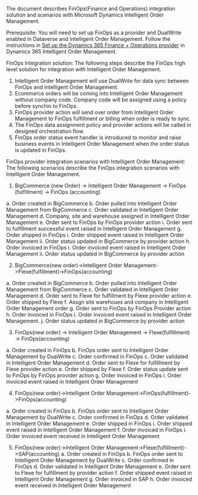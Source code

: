 The document describes FinOps(Finance and Operations) integration solution and scenarios with Microsoft Dynamics Intelligent Order Management.

Prerequisite: You will need to set up FinOps as a provider and DualWrite enabled in Dataverse and Intelligent Order Management. Follow the instructions in [Set up the Dynamics 365 Finance + Operations provider](set-up-finops-provider.md) in Dynamics 365 Intelligent Order Management.


FinOps Integration solution:
The following steps describe the FinOps high level solution for integration with Intelligent Order Management.

1.  Intelligent Order Management will use DualWrite for data sync between FinOps and Intelligent Order Management.
2.  Ecommerce orders will be coming into Intelligent Order Management without company code. Company code will be assigned using a policy before synchin to FinOps.
3.  FinOps provider action will send over order from Intelligent Order Management to FinOps fulfillment or billing when order is ready to sync. 
4.  The FinOps data assignment policy and provider actions will be called in designed orchestration flow.
5.  FinOps order status event handler is introduced to monitor and raise business events in Intelligent Order Management when the order status is updated in FinOps.
    
FinOps provider integration scenarios with Intelligent Order Management:
The following scenarios describe the FinOps integration scenarios with Intelligent Order Management.

1.	BigCommerce (new Order) -> Intelligent Order Management -> FinOps (fulfillment) -> FinOps (accounting)

  a.	Order created in BigCommerce
  b.	Order pulled into Intelligent Order Management from BigCommerce
  c.	Order validated in Intelligent Order Management
  d.	Company, site and warehouse assigned in Intelligent Order Management
  e.	Order sent to FinOps by FinOps provider action
         i.	Order sent to fulfillment successful event raised in Intelligent Order Management
  g.	Order shipped in FinOps
         i.  Order shipped event raised in Intelligent Order Management
         ii. Order status updated in BigCommerce by provider action
  h.	Order invoiced in FinOps
         i.  Order invoiced event raised in Intelligent Order Management
         ii. Order status updated in BigCommerce by provider action

2.  BigCommerce(new order)->Intelligent Order Management->Flexe(fulfillment)->FinOps(accounting)

  a.    Order created in BigCommerce
  b.    Order pulled into Intelligent Order Management from BigCommerce
  c.    Order validated in Intelligent Order Management
  d.    Order sent to Flexe for fulfillment by Flexe provider action
  e.    Order shipped by Flexe
  f.    Assgn site warehoues and company in Intelligent Order Management order
  g.    Order sent to FinOps by FinOps Provider action
  h.    Order invoiced in FinOps
  i.     Order invoiced event raised in Intelligent Order Management.
  j.    Order status updated in BigCommerce by provider action


3.  FinOps(new order) -> Intelligent Order Management -> Flexe(fulfillment) -> FinOps(accounting)

  a.    Order created in FinOps
  b.    FinOps order sent to Intelligent Order Management by DualWrite
  c.    Order confirmed in FinOps
  c.    Order validated in Intelligent Order Management
  d.    Order sent to Flexe for fulfillment by Flexe provider action
  e.    Order shipped by Flexe
  f.    Order status update sent to FinOps by FinOps provider action
  g.    Order invoiced in FinOps
  i.    Order invoiced event raised in Intelligent Order Management

4.  FinOps(new order)->Intelligent Order Management->FinOps(fulfillment)->FinOps(accounting)

  a.    Order created in FinOps
  b.    FinOps order sent to Intelligent Order Management by DualWrite
  c.    Order confirmed in FinOps
  d.    Order validated in Intelligent Order Management
  e.    Order shipped in FinOps
         i.  Order shipped event raised in Intelligent Order Management
  f.    Order invoiced in FinOps
         i.  Order invoiced event received in Intelligent Order Management

5.  FinOps(new order)->Intelligent Order Management->Flexe(fuflillment)->SAP(accounting)
   a.   Order created in FinOps
   b.   FinOps order sent to Intelligent Order Management by DualWrite
   c.   Order confirmed in FinOps
   d.   Order validated in Intelligent Order Management
   e.   Order sent to Flexe for fulfillment by provider action
   f.   Order shipped event raised in Intelligent Order Management
   g.   Order invoiced in SAP
   h.   Order invoiced event received in Intelligent Order Management
